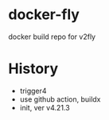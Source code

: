 # docker-fly
docker build repo for v2fly

# History

* trigger4
* use github action, buildx
* init, ver v4.21.3
